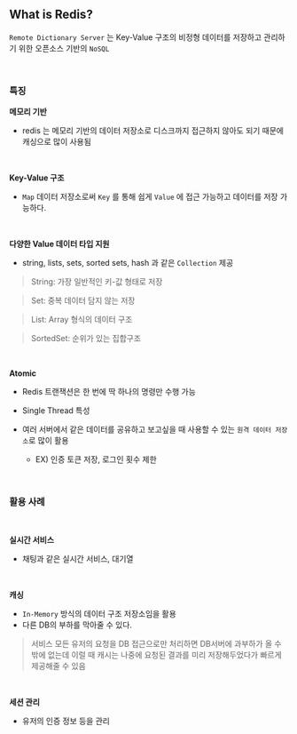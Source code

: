 


## What is Redis?

`Remote Dictionary Server` 는 Key-Value 구조의 비정형 데이터를 저장하고 관리하기 위한 오픈소스 기반의 `NoSQL`


<br>

### 특징

**메모리 기반**

- redis 는 메모리 기반의 데이터 저장소로 디스크까지 접근하지 않아도 되기 때문에 캐싱으로 많이 사용됨


<br>

**Key-Value 구조**

- `Map` 데이터 저장소로써 `Key` 를 통해 쉽게 `Value` 에 접근 가능하고 데이터를 저장 가능하다.

<br>


**다양한 Value 데이터 타입 지원**

- string, lists, sets, sorted sets, hash 과 같은 `Collection` 제공

> String: 가장 일반적인 키-값 형태로 저장

> Set: 중복 데이터 담지 않는 저장

> List: Array 형식의 데이터 구조

> SortedSet: 순위가 있는 집합구조

<br>

**Atomic**

- Redis 트랜잭션은 한 번에 딱 하나의 명령만 수행 가능
- Single Thread 특성

- 여러 서버에서 같은 데이터를 공유하고 보고싶을 때 사용할 수 있는 `원격 데이터 저장소`로 많이 활용
	- EX) 인증 토큰 저장, 로그인 횟수 제한



<br>

### 활용 사례

<br>

**실시간 서비스**

- 채팅과 같은 실시간 서비스, 대기열

<br>

**캐싱**

- `In-Memory` 방식의 데이터 구조 저장소임을 활용
- 다른 DB의 부하를 막아줄 수 있다.

> 서비스 모든 유저의 요청을 DB 접근으로만 처리하면 DB서버에 과부하가 올 수 밖에 없는데 이럴 때 캐시는 나중에 요청된 결과를 미리 저장해두었다가 빠르게 제공해줄 수 있음



<br>

**세션 관리**

- 유저의 인증 정보 등을 관리



